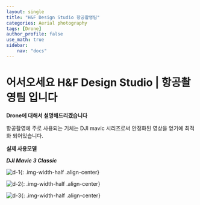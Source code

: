 ```yaml
---
layout: single
title: "H&F Design Studio 항공촬영팀"
categories: Aerial photography
tags: [Drone]
author_profile: false
use_math: true
sidebar:
    nav: "docs"
---
```

# 어서오세요 H&F Design Studio | 항공촬영팀 입니다

**Drone에 대해서 설명해드리겠습니다**

항공촬영에 주로 사용되는 기체는 DJI mavic 시리즈로써 
안정화된 영상을 얻기에 최적화 되어있습니다.

**실제 사용모델** 

***DJI Mavic 3 Classic***

![d-1]({{site.url}}/images/2023-03-25-eleven/d-1.jpeg){: .img-width-half .align-center}



![d-2]({{site.url}}/images/2023-03-25-eleven/d-2.jpeg){: .img-width-half .align-center}


![d-3]({{site.url}}/images/2023-03-25-eleven/d-3.jpeg){: .img-width-half .align-center}
